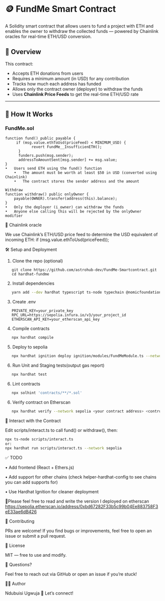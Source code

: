 # 🪙 FundMe Smart Contract

A Solidity smart contract that allows users to fund a project with ETH and enables the owner to withdraw the collected funds — powered by Chainlink oracles for real-time ETH/USD conversion.

## 🚀 Overview

This contract:

-   Accepts ETH donations from users
-   Requires a minimum amount (in USD) for any contribution
-   Tracks how much each address has funded
-   Allows only the contract owner (deployer) to withdraw the funds
-   Uses **Chainlink Price Feeds** to get the real-time ETH/USD rate

---

## 🧠 How It Works

### FundMe.sol

```solidity
function fund() public payable {
     if (msg.value.ethToUsd(priceFeed) < MINIMUM_USD) {
            revert FundMe__InsufficienETH();
      }
      funders.push(msg.sender);
      addressToAmountSent[msg.sender] += msg.value;
}
•	Users send ETH using the fund() function
	•	The amount must be worth at least $50 in USD (converted using Chainlink)
	•	The contract stores the sender address and the amount

Withdraw
function withdraw() public onlyOwner {
    payable(OWNER).transfer(address(this).balance);
}
•	Only the deployer (i_owner) can withdraw the funds
•	Anyone else calling this will be rejected by the onlyOwner modifier
```

🔗 Chainlink oracle

We use Chainlink’s ETH/USD price feed to determine the USD equivalent of incoming ETH:
if (msg.value.ethToUsd(priceFeed));

🛠 Setup and Deployment

1. Clone the repo (optional)

```
   git clone https://github.com/astrohub-dev/FundMe-Smartcontract.git
   cd hardhat-fundme
```

2. Install dependencies

```bash
   yarn add --dev hardhat typescript ts-node typechain @nomicfoundation/hardhat-toolbox @typechain/hardhat @types/node @nomicfoundation/hardhat-verify @chainlink/contracts dotenv prettier solhint
```

3. Create .env

```env
   PRIVATE_KEY=your_private_key
   RPC_URL=https://sepolia.infura.io/v3/your_project_id
   ETHERSCAN_API_KEY=your_etherscan_api_key
```

4. Compile contracts

```bash
   npx hardhat compile
```

5. Deploy to sepolia

```bash
   npx hardhat ignition deploy ignition/modules/FundMeModule.ts --network sepolia
```

6. Run Unit and Staging tests(output gas report)

```bash
   npx hardhat test
```

6. Lint contracts

```bash
   npx solhint 'contracts/**/*.sol'
```

6. Verify contract on Etherscan

```bash
   npx hardhat verify --network sepolia <your contract address> <contructor argument>
```

🧪 Interact with the Contract

Edit scripts/interact.ts to call fund() or withdraw(), then:

```bash
npx ts-node scripts/interact.ts
or:
npx hardhat run scripts/interact.ts --network sepolia
```

✅ TODO

• Add frontend (React + Ethers.js)

• Add support for other chains (check helper-hardhat-config to see chains you can add supports for)

• Use Hardhat Ignition for cleaner deployment

📑Please feel free to read and write the version I deployed on etherscan https://sepolia.etherscan.io/address/0xbd67282F33b5c99b04Ee883758F3eE33ae6dB426

🤝 Contributing

PRs are welcome! If you find bugs or improvements, feel free to open an issue or submit a pull request.

📜 License

MIT — free to use and modify.

💬 Questions?

Feel free to reach out via GitHub or open an issue if you’re stuck!

🙋‍♂️ Author

Ndubuisi Ugwuja 💬 Let’s connect!
